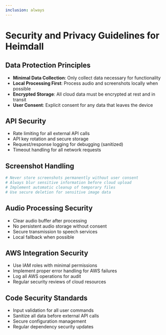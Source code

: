 ```yaml
---
inclusion: always
---
```


# Security and Privacy Guidelines for Heimdall

## Data Protection Principles
- **Minimal Data Collection**: Only collect data necessary for functionality
- **Local Processing First**: Process audio and screenshots locally when possible
- **Encrypted Storage**: All cloud data must be encrypted at rest and in transit
- **User Consent**: Explicit consent for any data that leaves the device

## API Security
- Rate limiting for all external API calls
- API key rotation and secure storage
- Request/response logging for debugging (sanitized)
- Timeout handling for all network requests

## Screenshot Handling
```python
# Never store screenshots permanently without user consent
# Always blur sensitive information before cloud upload
# Implement automatic cleanup of temporary files
# Use secure deletion for sensitive image data
```

## Audio Processing Security
- Clear audio buffer after processing
- No persistent audio storage without consent
- Secure transmission to speech services
- Local fallback when possible

## AWS Integration Security
- Use IAM roles with minimal permissions
- Implement proper error handling for AWS failures
- Log all AWS operations for audit
- Regular security reviews of cloud resources

## Code Security Standards
- Input validation for all user commands
- Sanitize all data before external API calls
- Secure configuration management
- Regular dependency security updates